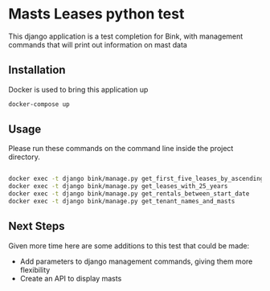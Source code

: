 # Masts Leases python test

This django application is a test completion for Bink, with management commands that will print out information on mast data

## Installation

Docker is used to bring this application up
```bash
docker-compose up
```

## Usage

Please run these commands on the command line inside the project directory.

```bash

docker exec -t django bink/manage.py get_first_five_leases_by_ascending_rent
docker exec -t django bink/manage.py get_leases_with_25_years
docker exec -t django bink/manage.py get_rentals_between_start_date
docker exec -t django bink/manage.py get_tenant_names_and_masts
```

## Next Steps
Given more time here are some additions to this test that could be made:
- Add parameters to django management commands, giving them more flexibility
- Create an API to display masts